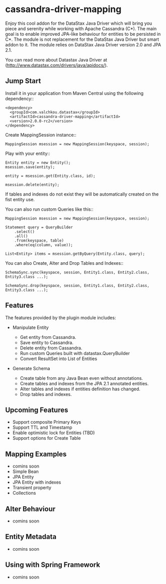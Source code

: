 cassandra-driver-mapping
========================

Enjoy this cool addon for the DataStax Java Driver which will bring you piece and serenity while working with Apache Cassandra (C*).
The main goal is to enable improved JPA-like behaviour for entities to be persisted in C*.
The module is not replacement for the DataStax Java Driver but smart addon to it.
The module relies on DataStax Java Driver version 2.0 and JPA 2.1.

You can read more about Datastax Java Driver at (http://www.datastax.com/drivers/java/apidocs/).

Jump Start
----------

Install it in your application from Maven Central using the following dependency::

    <dependency>
      <groupId>com.valchkou.datastax</groupId>
      <artifactId>cassandra-driver-mapping</artifactId>
      <version>2.0.0-rc2</version>
    </dependency>

Create MappingSession instance::
    
    MappingSession msession = new MappingSession(keyspace, session);
 
Play with your entity::   

	Entity entity = new Entity();
    msession.save(entity);
    
    entity = msession.get(Entity.class, id);
    
    msession.delete(entity);	

If tables and indexes do not exist they will be automatically created on the fist entity use.

You can also run custom Queries like this::
    
    MappingSession msession = new MappingSession(keyspace, session);
    
    Statement query = QueryBuilder
    	.select()
    	.all()
    	.from(keyspace, table)
    	.where(eq(column, value));
    	
    List<Entity> items = msession.getByQuery(Entity.class, query);

You can also Create, Alter and Drop Tables and Indexes::
    
    SchemaSync.sync(keyspace, session, Entity1.class, Entity2.class, Entity3.class ...);
	
    SchemaSync.drop(keyspace, session, Entity1.class, Entity2.class, Entity3.class ...);
			


Features
--------

The features provided by the plugin module includes:
  - Manipulate Entity
  	* Get entity from Cassandra.
  	* Save entity to Cassandra.
	* Delete entity from Cassandra.
	* Run custom Queries built with datastax.QueryBuilder
	* Convert ResultSet into List of Entities

  - Generate Schema
  	* Create table from any Java Bean even without annotations. 
  	* Create tables and indexes from the JPA 2.1 annotated entities.
  	* Alter tables and indexes if entities definition has changed.
  	* Drop tables and indexes.

Upcoming Features
-----------
   - Support composite Primary Keys
   - Support TTL and Timestamp
   - Enable optimistic lock for Entities (TBD)
   - Support options for Create Table 

Mapping Examples
----------------
   - comins soon
   - Simple Bean
   - JPA Entity
   - JPA Entity with indexes 
   - Transient property
   - Collections

Alter Behaviour
----------------
   - comins soon

Entity Metadata
---------------
   - comins soon

Using with Spring Framework 
---------------------------
   - comins soon
	

